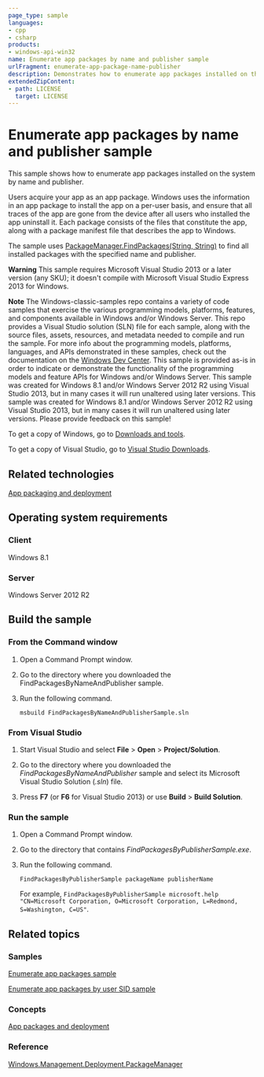 ```yaml
---
page_type: sample
languages:
- cpp
- csharp
products:
- windows-api-win32
name: Enumerate app packages by name and publisher sample
urlFragment: enumerate-app-package-name-publisher
description: Demonstrates how to enumerate app packages installed on the system by name and publisher.
extendedZipContent:
- path: LICENSE
  target: LICENSE
---
```


# Enumerate app packages by name and publisher sample

This sample shows how to enumerate app packages installed on the system by name and publisher.

Users acquire your app as an app package. Windows uses the information in an app package to install the app on a per-user basis, and ensure that all traces of the app are gone from the device after all users who installed the app uninstall it. Each package consists of the files that constitute the app, along with a package manifest file that describes the app to Windows.

The sample uses [PackageManager.FindPackages(String, String)](http://msdn.microsoft.com/en-us/library/windows/desktop/br240970) to find all installed packages with the specified name and publisher.

**Warning**  This sample requires Microsoft Visual Studio 2013 or a later version (any SKU); it doesn't compile with Microsoft Visual Studio Express 2013 for Windows.

**Note**  The Windows-classic-samples repo contains a variety of code samples that exercise the various programming models, platforms, features, and components available in Windows and/or Windows Server. This repo provides a Visual Studio solution (SLN) file for each sample, along with the source files, assets, resources, and metadata needed to compile and run the sample. For more info about the programming models, platforms, languages, and APIs demonstrated in these samples, check out the documentation on the [Windows Dev Center](https://dev.windows.com). This sample is provided as-is in order to indicate or demonstrate the functionality of the programming models and feature APIs for Windows and/or Windows Server. This sample was created for Windows 8.1 and/or Windows Server 2012 R2 using Visual Studio 2013, but in many cases it will run unaltered using later versions. This sample was created for Windows 8.1 and/or Windows Server 2012 R2 using Visual Studio 2013, but in many cases it will run unaltered using later versions. Please provide feedback on this sample!

To get a copy of Windows, go to [Downloads and tools](http://go.microsoft.com/fwlink/p/?linkid=301696).

To get a copy of Visual Studio, go to [Visual Studio Downloads](http://go.microsoft.com/fwlink/p/?linkid=301697).

## Related technologies

[App packaging and deployment](http://msdn.microsoft.com/en-us/library/windows/desktop/hh446593)

## Operating system requirements

### Client

Windows 8.1

### Server

Windows Server 2012 R2

## Build the sample

### From the Command window

1.  Open a Command Prompt window.

2.  Go to the directory where you downloaded the FindPackagesByNameAndPublisher sample.

3.  Run the following command.

    ```msbuild FindPackagesByNameAndPublisherSample.sln```

### From Visual Studio

1.  Start Visual Studio and select **File** \> **Open** \> **Project/Solution**.

2.  Go to the directory where you downloaded the *FindPackagesByNameAndPublisher* sample and select its Microsoft Visual Studio Solution (*.sln*) file.

3.  Press **F7** (or **F6** for Visual Studio 2013) or use **Build** \> **Build Solution**.

### Run the sample

1.  Open a Command Prompt window.

2.  Go to the directory that contains *FindPackagesByPublisherSample.exe*.

3.  Run the following command.

    ```FindPackagesByPublisherSample packageName publisherName```

    For example, ```FindPackagesByPublisherSample microsoft.help "CN=Microsoft Corporation, O=Microsoft Corporation, L=Redmond, S=Washington, C=US"```.

## Related topics

### Samples

[Enumerate app packages sample](http://code.msdn.microsoft.com/windowsdesktop/Package-Manager-Inventory-ee821079)

[Enumerate app packages by user SID sample](http://code.msdn.microsoft.com/windowsdesktop/Package-Manager-Inventory-5bee970a)

### Concepts

[App packages and deployment](http://msdn.microsoft.com/en-us/library/windows/desktop/hh464929)

### Reference 

[Windows.Management.Deployment.PackageManager](http://msdn.microsoft.com/en-us/library/windows/desktop/br240960)

